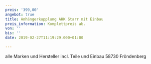 ```yaml
---
preis: '399,00'
angebot: true
title: Anhängerkupplung AHK Starr mit Einbau
preis_information: Komplettpreis ab.
von: ''
bis: ''
date: 2019-02-27T11:19:29.000+01:00

---
```

alle Marken und Hersteller incl. Teile und Einbau 58730 Fröndenberg